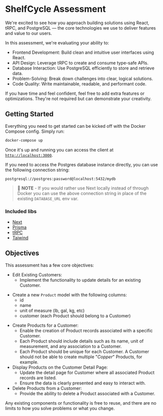 # ShelfCycle Assessment

We're excited to see how you approach building solutions using React, tRPC, and PostgreSQL — the core technologies we use to deliver features and value to our users.

In this assessment, we're evaluating your ability to:

- Frontend Development: Build clean and intuitive user interfaces using React.
- API Design: Leverage tRPC to create and consume type-safe APIs.
- Database Interaction: Use PostgreSQL efficiently to store and retrieve data.
- Problem-Solving: Break down challenges into clear, logical solutions.
- Code Quality: Write maintainable, readable, and performant code.

If you have time and feel confident, feel free to add extra features or optimizations. They're not required but can demonstrate your creativity.

## Getting Started

Everything you need to get started can be kicked off with the Docker Compose config. Simply run:

```bash
docker-compose up
```

Once it's up and running you can access the client at [`http://localhost:3000`](http://localhost:3000).

If you need to access the Postgres database instance directly, you can use the following connection string:

```
postgresql://postgres:password@localhost:5432/mydb
```

> 📝 **NOTE** - If you would rather use Next locally instead of through Docker you can use the above connection string in place of the existing `DATABASE_URL` env var.

### Included libs

- [Next](https://nextjs.org/)
- [Prisma](https://www.prisma.io/)
- [tRPC](https://trpc.io/)
- [Taiwind](https://tailwindcss.com/)

## Objectives

This assessment has a few core objectives:

- Edit Existing Customers:
  - Implement the functionality to update details for an existing Customer.

* Create a new `Product` model with the following columns:
  - id
  - name
  - unit of measure (lb, gal, kg, etc)
  - customer (each Product should belong to a Customer)

- Create Products for a Customer:
  - Enable the creation of Product records associated with a specific Customer.
  - Each Product should include details such as its name, unit of measurement, and any association to a Customer.
  - Each Product should be unique for each Customer. A Customer should not be able to create multiple "_Copper_" Products, for example.
- Display Products on the Customer Detail Page:
  - Update the detail page for Customer where all associated Product records are listed.
  - Ensure the data is clearly presented and easy to interact with.
- Delete Products from a Customer:
  - Provide the ability to delete a Product associated with a Customer.

Any existing components or functionality is free to reuse, and there are no limits to how you solve
problems or what you change.
